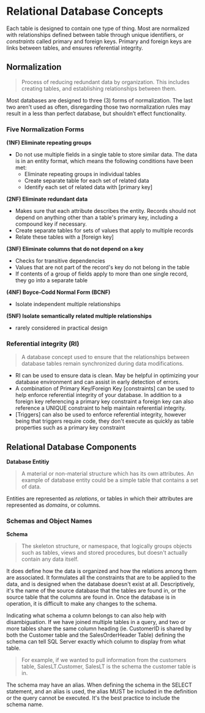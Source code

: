# Relational Database Concepts

Each table is designed to contain one type of thing.  Most are normalized with relationships defined between table through unique 
identifiers, or _constraints_ called primary and foreign keys.  Primary and foreign keys are links between tables, and ensures referential integrity.

## Normalization
>Process of reducing redundant data by organization.  This includes creating tables, and establishing relationships between them. 

Most databases are designed to three (3) forms of normalization. The last two aren't used as often, disregarding those two normalization rules may result in a less than perfect database, but shouldn’t effect functionality.
  
### Five Normalization Forms
**(1NF) Eliminate repeating groups**
- Do not use multiple fields in a single table to store similar data. The data is in an entity format, which means the following conditions have been met:
  - Eliminate repeating groups in individual tables
  - Create separate table for each set of related data
  - Identify each set of related data with \[primary key\]
    
**(2NF) Eliminate redundant data**
- Makes sure that each attribute describes the entity. Records should not depend on anything other than a table's primary key, including a compound key if necessary.
- Create separate tables for sets of values that apply to multiple records
- Relate these tables with a \[foreign key\]
  
**(3NF) Eliminate columns that do not depend on a key**
- Checks for transitive dependencies
- Values that are not part of the record's key do not belong in the table
- If contents of a group of fields apply to more than one single record, they go into a separate table
  
**(4NF) Boyce-Codd Normal Form (BCNF)**
- Isolate independent multiple relationships
  
**(5NF) Isolate semantically related multiple relationships**
- rarely considered in practical design

### Referential integrity (RI) 
>A database concept used to ensure that the relationships between database tables remain synchronized during data modifications.

- RI can be used to ensure data is clean. May be helpful in optimizing your database environment and can assist in early detection of errors.
- A combination of Primary Key/Foreign Key \[constraints\] can be used to help enforce referential integrity of your database. In addition to a foreign key referencing a primary key constraint a foreign key can also reference a UNIQUE constraint to help maintain referential integrity.
- \[Triggers\] can also be used to enforce referential integrity, however being that triggers require code, they don't execute as quickly as table properties such as a primary key constraint

## Relational Database Components
**Database Entitiy**
> A material or non-material structure which has its own attributes. An example of database entity could be a simple table that contains a set of data.

Entities are represented as _relations_, or tables in which their attributes are represented as _domains_, or columns.

### Schemas and Object Names

**Schema**
>The skeleton structure, or namespace, that logically groups objects such as tables, views and stored procedures, but doesn't actually contain any data itself. 

It does define how the data is organized and how the relations among them are associated. It formulates all the constraints that are to be applied to the data, and is designed when the database doesn't exist at all. Descriptively, it's the name of the source database that the tables are found in, or the source table that the columns are found in. Once the database is in operation, it is difficult to make any changes to the schema. 

Indicating what schema a column belongs to can also help with disambiguation. If we have joined multiple tables in a query, and two or more tables share the same column heading (ie. CustomerID is shared by both the Customer table and the SalesOrderHeader Table) defining the schema can tell SQL Server exactly which column to display from what table. 

>For example, if we wanted to pull information from the customers table, SalesLT.Customer, SalesLT is the schema the customer table is in. 

The schema may have an alias. When defining the schema in the SELECT statement, and an alias is used, the alias MUST be included in the definition or the query cannot be executed. It's the best practice to include the schema name.

